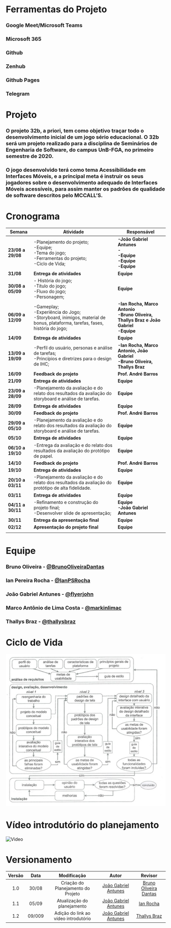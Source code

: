 # **Ferramentas do Projeto**
### Google Meet/Microsoft Teams
### Microsoft 365
### Github
### Zenhub
### Github Pages
### Telegram

# **Projeto**
### O projeto 32b, a priori, tem como objetivo traçar todo o desenvolvimento inicial de um jogo sério educacional. O 32b será um projeto realizado para a disciplina de Seminários de Engenharia de Software, do campus UnB-FGA, no primeiro semestre de 2020.
### O jogo desenvolvido terá como tema Acessibilidade em Interfaces Móveis, e a principal meta é instruir os seus jogadores sobre o desenvolvimento adequado de Interfaces Móveis acessíveis, para assim manter os padrões de qualidade de software descritos pelo MCCALL’S.

# Cronograma
| Semana | Atividade | Responsável |
| --- | --- | --- |
| **23/08 a 29/08** | -Planejamento do projeto; <br>-Equipe; <br>-Tema do jogo; <br>-Ferramentas do projeto; <br>-Ciclo de Vida; | **-João Gabriel Antunes**<br>**-**<br>**-Equipe**<br>**-Equipe** <br>**-Equipe**|
| **31/08** | **Entrega de atividades** |**Equipe** |
|**30/08 a 05/09** | - História do jogo; <br>-Título do jogo;<br>-Fluxo do jogo;<br>-Personagem; | **Equipe** |
| **06/09 a 12/09** |-Gameplay; <br>-Experiência do Jogo; <br>-Storyboard, inimigos, material de bonus, plataforma, tarefas, fases, história do jogo; | **-Ian Rocha, Marco Antonio**<br>**-Bruno Oliveira, Thallys Braz e João Gabriel**<br>**-Equipe** |
| **14/09** | **Entrega de atividades** | **Equipe** |
| **13/09 a 19/09** |-Perfil do usuário, personas e análise de tarefas; <br>-Princípios e diretrizes para o design de IHC; | **-Ian Rocha, Marco Antonio, João Gabriel**<br>**-Bruno Oliveira, Thallys Braz**|
| **16/09** | **Feedback do projeto** | **Prof. André Barros** |
| **21/09** | **Entrega de atividades** | **Equipe** |
| **23/09 a 28/09** |-Planejamento da avaliação e do relato dos resultados da avaliação do storyboard e análise de tarefas. | **Equipe** |
| **28/09** | **Entrega de atividades** | **Equipe** |
| **30/09** | **Feedback do projeto** | **Prof. André Barros** |
| **29/09 a 05/10** |-Planejamento da avaliação e do relato dos resultados da avaliação do storyboard e análise de tarefas. | **Equipe** |
| **05/10** | **Entrega de atividades** | **Equipe** |
| **06/10 a 19/10** |-Entrega da avaliação e do relato dos resultados da avaliação do protótipo de papel. | **Equipe** |
| **14/10** | **Feedback do projeto** | **Prof. André Barros** |
| **19/10** | **Entrega de atividades** | **Equipe** |
| **20/10 a 03/11** |-Planejamento da avaliação e do relato dos resultados da avaliação do protótipo de alta fidelidade. | **Equipe** |
| **03/11** | **Entrega de atividades** | **Equipe** |
| **04/11 a 30/11** |-Refinamento e construção do projeto final; <br>-Desenvolver slide de apresentação; | **Equipe**<br> **-João Gabriel Antunes** |
| **30/11** | **Entrega da apresentação final** | **Equipe** |
| **02/12** | **Apresentação do projeto final** | **Equipe** |
||||

# **Equipe**
### Bruno Oliveira - [@BrunoOliveiraDantas](https://github.com/BrunoOliveiraDantas)
### Ian Pereira Rocha - [@IanPSRocha](https://github.com/IanPSRocha)
### João Gabriel Antunes - [@flyerjohn](https://github.com/flyerjohn)
### Marco Antônio de Lima Costa - [@markinlimac](https://github.com/markinlimac)
### Thallys Braz - [@thallysbraz](https://github.com/thallysbraz)

# **Ciclo de Vida**
![Ciclo de Vida](/img/ciclodevida.jpg)

# **Vídeo introdutório do planejamento**
![Video](https://youtu.be/VJKBLy3pV18)

# **Versionamento**
| Versão | Data | Modificação | Autor | Revisor |
| :---: | :---: | :---: | :---: | :---: |
| 1.0 | 30/08 | Criação do Planejamento do Projeto | [João Gabriel Antunes](https://github.com/flyerjohn) | [Bruno Oliveira Dantas](https://github.com/BrunoOliveiraDantas)
| 1.1 | 05/09 | Atualização do planejamento | [João Gabriel Antunes](https://github.com/flyerjohn) | [Ian Rocha](https://github.com/IanPSRocha)
| 1.2 | 09/009 | Adição do link ao vídeo introdutório | [João Gabriel Antunes](https://github.com/flyerjohn) | [Thallys Braz](https://github.com/thallysbraz)